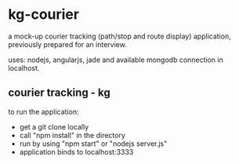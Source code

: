 # kg-courier

a mock-up courier tracking (path/stop and route display) application, previously prepared for an interview.

uses: nodejs, angularjs, jade and available mongodb connection in localhost.

## courier tracking - kg
to run the application:
* get a git clone locally
* call "npm install" in the directory
* run by using "npm start" or "nodejs server.js"
* application binds to localhost:3333

